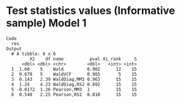 # Test statistics values (Informative sample) Model 1

    Code
      res
    Output
      # A tibble: 6 x 6
             X2    df name          pval Xi_rank     S
          <dbl> <dbl> <chr>        <dbl>   <int> <int>
      1  1.60    5    Wald         0.902      12    15
      2  0.670   5    WaldVCF      0.985       5    15
      3  0.143   2.39 WaldDiag,MM3 0.963      15    15
      4  1.24    4.23 WaldDiag,RS2 0.892      15    15
      5 -0.0172  1.26 Pearson,MM3  1          15    15
      6  0.548   2.25 Pearson,RS2  0.810      15    15

